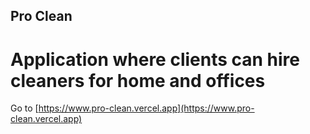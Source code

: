 ## Pro Clean
# Application where clients can hire cleaners for home and offices


Go to [https://www.pro-clean.vercel.app](https://www.pro-clean.vercel.app)
